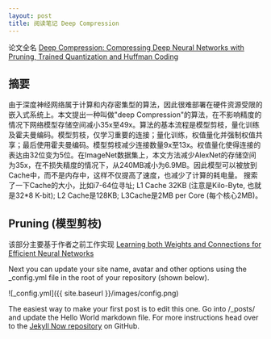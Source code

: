 ```yaml
---
layout: post
title: 阅读笔记 Deep Compression
---
```

论文全名 [Deep Compression: Compressing Deep Neural Networks with Pruning, Trained Quantization and Huffman Coding](http://arxiv.org/abs/1510.00149)

## 摘要
由于深度神经网络属于计算和内存密集型的算法，因此很难部署在硬件资源受限的嵌入式系统上。本文提出一种叫做"deep Compression"的算法，在不影响精度的情况下网络模型存储空间减小35x至49x。算法的基本流程是模型剪枝，量化训练及霍夫曼编码。模型剪枝，仅学习重要的连接；量化训练，权值量化并强制权值共享；最后使用霍夫曼编码。模型剪枝减少连接数量9x至13x。权值量化使得连接的表达由32位变为5位。在ImageNet数据集上，本文方法减少AlexNet的存储空间为35x，在不损失精度的情况下，从240MB减小为6.9MB。因此模型可以被放到Cache中，而不是内存中，这样不仅提高了速度，也减少了计算的耗电量。
搜索了一下Cache的大小，比如i7-64位寻址; L1 Cache 32KB (注意是Kilo-Byte, 也就是32*8 K-bit); L2 Cache是128KB; L3Cache是2MB per Core (每个核心2MB)。

## Pruning (模型剪枝)
该部分主要基于作者之前工作实现 [Learning both Weights and Connections for Efficient Neural Networks](http://arxiv.org/abs/1506.02626)

Next you can update your site name, avatar and other options using the _config.yml file in the root of your repository (shown below).

![_config.yml]({{ site.baseurl }}/images/config.png)

The easiest way to make your first post is to edit this one. Go into /_posts/ and update the Hello World markdown file. For more instructions head over to the [Jekyll Now repository](https://github.com/barryclark/jekyll-now) on GitHub.
